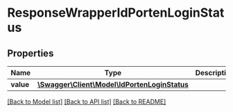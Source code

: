 # ResponseWrapperIdPortenLoginStatus

## Properties
Name | Type | Description | Notes
------------ | ------------- | ------------- | -------------
**value** | [**\Swagger\Client\Model\IdPortenLoginStatus**](IdPortenLoginStatus.md) |  | [optional] 

[[Back to Model list]](../README.md#documentation-for-models) [[Back to API list]](../README.md#documentation-for-api-endpoints) [[Back to README]](../README.md)


